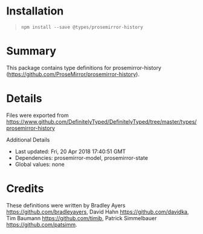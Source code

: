 # Installation
> `npm install --save @types/prosemirror-history`

# Summary
This package contains type definitions for prosemirror-history (https://github.com/ProseMirror/prosemirror-history).

# Details
Files were exported from https://www.github.com/DefinitelyTyped/DefinitelyTyped/tree/master/types/prosemirror-history

Additional Details
 * Last updated: Fri, 20 Apr 2018 17:40:51 GMT
 * Dependencies: prosemirror-model, prosemirror-state
 * Global values: none

# Credits
These definitions were written by Bradley Ayers <https://github.com/bradleyayers>, David Hahn <https://github.com/davidka>, Tim Baumann <https://github.com/timjb>, Patrick Simmelbauer <https://github.com/patsimm>.
